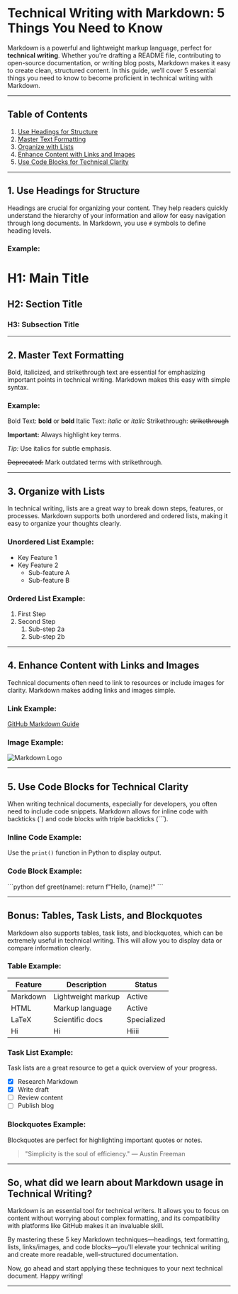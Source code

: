 # Technical Writing with Markdown: 5 Things You Need to Know

Markdown is a powerful and lightweight markup language, perfect for **technical writing**. Whether you're drafting a README file, contributing to open-source documentation, or writing blog posts, Markdown makes it easy to create clean, structured content. In this guide, we’ll cover 5 essential things you need to know to become proficient in technical writing with Markdown.

---

## Table of Contents

1. [Use Headings for Structure](#use-headings-for-structure)
2. [Master Text Formatting](#master-text-formatting)
3. [Organize with Lists](#organize-with-lists)
4. [Enhance Content with Links and Images](#enhance-content-with-links-and-images)
5. [Use Code Blocks for Technical Clarity](#use-code-blocks-for-technical-clarity)

---

## 1. Use Headings for Structure

Headings are crucial for organizing your content. They help readers quickly understand the hierarchy of your information and allow for easy navigation through long documents. In Markdown, you use `#` symbols to define heading levels.

### Example:

# H1: Main Title
## H2: Section Title
### H3: Subsection Title

---

## 2. Master Text Formatting

Bold, italicized, and strikethrough text are essential for emphasizing important points in technical writing. Markdown makes this easy with simple syntax.

### Example:
Bold Text: **bold** or __bold__
Italic Text: *italic* or _italic_
Strikethrough: ~~strikethrough~~

**Important:** Always highlight key terms.

*Tip:* Use italics for subtle emphasis.

~~Deprecated:~~ Mark outdated terms with strikethrough.

---

## 3. Organize with Lists

In technical writing, lists are a great way to break down steps, features, or processes. Markdown supports both unordered and ordered lists, making it easy to organize your thoughts clearly.

### Unordered List Example:

- Key Feature 1
- Key Feature 2
  - Sub-feature A
  - Sub-feature B

### Ordered List Example:

1. First Step
2. Second Step
   1. Sub-step 2a
   2. Sub-step 2b

---

## 4. Enhance Content with Links and Images

Technical documents often need to link to resources or include images for clarity. Markdown makes adding links and images simple.

### Link Example:
[GitHub Markdown Guide](https://guides.github.com/features/mastering-markdown/)

### Image Example:
![Markdown Logo](https://markdown-here.com/img/icon256.png)

---

## 5. Use Code Blocks for Technical Clarity

When writing technical documents, especially for developers, you often need to include code snippets. Markdown allows for inline code with backticks (`) and code blocks with triple backticks (```).

### Inline Code Example:

Use the `print()` function in Python to display output.

### Code Block Example:

\`\`\`python
def greet(name):
    return f"Hello, {name}!"
\`\`\`

---

## Bonus: Tables, Task Lists, and Blockquotes
Markdown also supports tables, task lists, and blockquotes, which can be extremely useful in technical writing. This will allow you to display data or compare information clearly.

### Table Example:

| Feature       | Description       | Status   |
| ------------- | ----------------- | -------- |
| Markdown      | Lightweight markup | Active   |
| HTML          | Markup language    | Active   |
| LaTeX         | Scientific docs    | Specialized |
| Hi            | Hi                 | Hiiii       |

### Task List Example:

Task lists are a great resource to get a quick overview of your progress.

- [x] Research Markdown
- [x] Write draft
- [ ] Review content
- [ ] Publish blog

### Blockquotes Example:

Blockquotes are perfect for highlighting important quotes or notes.

> "Simplicity is the soul of efficiency." 
> — Austin Freeman

---

## So, what did we learn about Markdown usage in **Technical Writing**?

Markdown is an essential tool for technical writers. It allows you to focus on content without worrying about complex formatting, and its compatibility with platforms like GitHub makes it an invaluable skill. 

By mastering these 5 key Markdown techniques—headings, text formatting, lists, links/images, and code blocks—you'll elevate your technical writing and create more readable, well-structured documentation.

Now, go ahead and start applying these techniques to your next technical document. Happy writing!

---